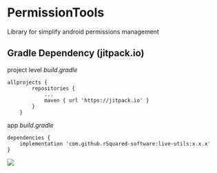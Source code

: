 # PermissionTools
Library for simplify android permissions management

## Gradle Dependency (jitpack.io)

project level _build.gradle_
```Gradle
allprojects {
		repositories {
			...
			maven { url 'https://jitpack.io' }
		}
	}
```

app _build.gradle_
```Gradle
dependencies {
    implementation 'com.github.rSquared-software:live-utils:x.x.x'
}
```

[![](https://jitpack.io/v/rSquared-software/live-utils.svg)](https://jitpack.io/#rSquared-software/live-utils)
